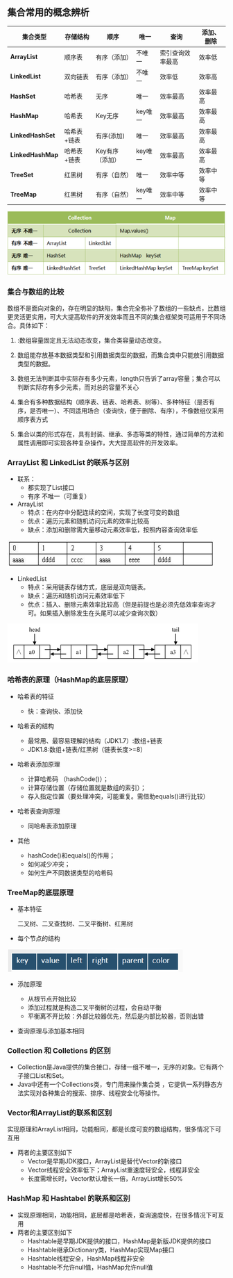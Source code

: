 ## 集合常用的概念辨析

| 集合类型          | 存储结构    | 顺序            | 唯一    | 查询             | 添加、删除 |
| ----------------- | ----------- | --------------- | ------- | ---------------- | ---------- |
| **ArrayList**     | 顺序表      | 有序（添加）    | 不唯一  | 索引查询效率最高 | 效率低     |
| **LinkedList**    | 双向链表    | 有序（添加）    | 不唯一  | 效率低           | 效率高     |
| **HashSet**       | 哈希表      | 无序            | 唯一    | 效率最高         | 效率最高   |
| **HashMap**       | 哈希表      | Key无序         | key唯一 | 效率最高         | 效率最高   |
| **LinkedHashSet** | 哈希表+链表 | 有序(添加)      | 唯一    | 效率最高         | 效率最高   |
| **LinkedHashMap** | 哈希表+链表 | Key有序（添加） | key唯一 | 效率最高         | 效率最高   |
| **TreeSet**       | 红黑树      | 有序（自然）    | 唯一    | 效率中等         | 效率中等   |
| **TreeMap**       | 红黑树      | 有序（自然）    | key唯一 | 效率中等         | 效率中等   |

![image-20210311164634473](../../photos/image-20210311164634473.png)

### 集合与数组的比较

数组不是面向对象的，存在明显的缺陷，集合完全弥补了数组的一些缺点，比数组更灵活更实用，可大大提高软件的开发效率而且不同的集合框架类可适用于不同场合。具体如下：

1.  :数组容量固定且无法动态改变，集合类容量动态改变。 

2.  数组能存放基本数据类型和引用数据类型的数据，而集合类中只能放引用数据类型的数据。

3.  数组无法判断其中实际存有多少元素，length只告诉了array容量；集合可以判断实际存有多少元素，而对总的容量不关心 

4.  集合有多种数据结构（顺序表、链表、哈希表、树等）、多种特征（是否有序，是否唯一）、不同适用场合（查询快，便于删除、有序），不像数组仅采用顺序表方式 

5.  集合以类的形式存在，具有封装、继承、多态等类的特性，通过简单的方法和属性调用即可实现各种复杂操作，大大提高软件的开发效率。

### ArrayList 和 LinkedList 的联系与区别

- 联系：
  - 都实现了List接口
  - 有序  不唯一（可重复）
- ArrayList
  - 特点：在内存中分配连续的空间，实现了长度可变的数组
  - 优点：遍历元素和随机访问元素的效率比较高
  - 缺点：添加和删除需大量移动元素效率低，按照内容查询效率低

![image-20210311163501705](../../photos/image-20210311163501705.png)

- LinkedList
  - 特点：采用链表存储方式，底层是双向链表。
  - 缺点：遍历和随机访问元素效率低下
  - 优点：插入、删除元素效率比较高（但是前提也是必须先低效率查询才可。如果插入删除发生在头尾可以减少查询次数）

![image-20210311163523457](../../photos/image-20210311163523457.png)

### 哈希表的原理（HashMap的底层原理）

- 哈希表的特征 
  - 快：查询快、添加快 
- 哈希表的结构 
  - 最常用、最容易理解的结构（JDK1.7）:数组+链表 
  - JDK1.8:数组+链表/红黑树（链表长度>=8）  

- 哈希表添加原理
  - 计算哈希码 （hashCode()）；
  - 计算存储位置（存储位置就是数组的索引）；
  - 存入指定位置（要处理冲突，可能重复。需借助equals()进行比较）
- 哈希表查询原理
  - 同哈希表添加原理
- 其他
  - hashCode()和equals()的作用；
  - 如何减少冲突；
  - 如何生产不同数据类型的哈希码

### TreeMap的底层原理

- 基本特征

  二叉树、二叉查找树、二叉平衡树、红黑树

- 每个节点的结构

![image-20210311163832614](../../photos/image-20210311163832614.png)

- 添加原理
  - 从根节点开始比较 
  - 添加过程就是构造二叉平衡树的过程，会自动平衡 
  - 平衡离不开比较：外部比较器优先，然后是内部比较器，否则出错

- 查询原理与添加基本相同

### Collection 和 Colletions 的区别

- Collection是Java提供的集合接口，存储一组不唯一，无序的对象。它有两个子接口List和Set。
- Java中还有一个Collections类，专门用来操作集合类 ，它提供一系列静态方法实现对各种集合的搜索、排序、线程安全化等操作。

### Vector和ArrayList的联系和区别 

实现原理和ArrayList相同，功能相同，都是长度可变的数组结构，很多情况下可互用

- 两者的主要区别如下
  - Vector是早期JDK接口，ArrayList是替代Vector的新接口
  - Vector线程安全效率低下；ArrayList重速度轻安全，线程非安全
  - 长度需增长时，Vector默认增长一倍，ArrayList增长50%

### HashMap 和 Hashtabel 的联系和区别

- 实现原理相同，功能相同，底层都是哈希表，查询速度快，在很多情况下可互用
- 两者的主要区别如下
  - Hashtable是早期JDK提供的接口，HashMap是新版JDK提供的接口
  - Hashtable继承Dictionary类，HashMap实现Map接口
  - Hashtable线程安全，HashMap线程非安全
  - Hashtable不允许null值，HashMap允许null值

